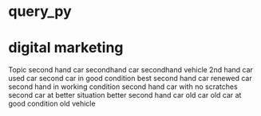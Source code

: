 # query_py
# digital marketing 
 Topic second hand car 
secondhand car
secondhand vehicle 
2nd hand car
used car
second car in good condition 
best second hand car 
renewed car
second hand in working condition 
second hand car with no scratches 
second car at better situation 
better second hand car
old car
old car at good condition 
old vehicle 
